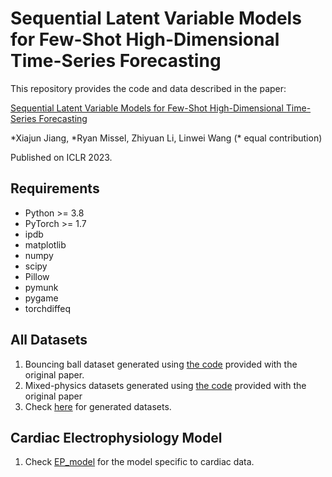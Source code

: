 # Sequential Latent Variable Models for Few-Shot High-Dimensional Time-Series Forecasting

This repository provides the code and data described in the paper:

[Sequential Latent Variable Models for Few-Shot High-Dimensional Time-Series Forecasting](https://openreview.net/forum?id=7C9aRX2nBf2)

\*Xiajun Jiang, \*Ryan Missel, Zhiyuan Li, Linwei Wang (\* equal contribution)

Published on ICLR 2023.

<!-- Please cite the following if you use the data or the model in your work:

```
@inproceedings{
jiang2023sequential,
title={Sequential Latent Variable Models for Few-Shot High-Dimensional Time-Series Forecasting},
author={Jiang, Xiajun and Missel, Ryan and Li, Zhiyuan and Wang, Linwei},
booktitle={Submitted to The Eleventh International Conference on Learning Representations },
year={2023},
url={https://openreview.net/forum?id=7C9aRX2nBf2}
}
``` -->

## Requirements

* Python >= 3.8
* PyTorch >= 1.7
* ipdb
* matplotlib
* numpy
* scipy
* Pillow
* pymunk
* pygame
* torchdiffeq


## All Datasets
1. Bouncing ball dataset generated using [the code](http://www.cs.utoronto.ca/~ilya/code/2008/RTRBM.tar) provided with the original paper.
2. Mixed-physics datasets generated using [the code](https://github.com/deepmind/dm_hamiltonian_dynamics_suite) provided with the original paper
3. Check [here](https://drive.google.com/drive/folders/1Tm3DNrugcSbWXSNyeGL3jQKR8y3iXx0m?usp=share_link) for generated datasets.

## Cardiac Electrophysiology Model
1. Check [EP_model](https://github.com/john-x-jiang/meta_ssm/tree/main/EP_model) for the model specific to cardiac data.
